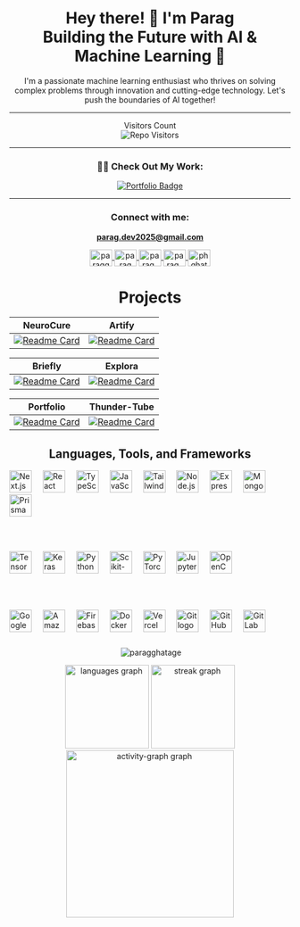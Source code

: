 <h1 align="center">Hey there! 👋 I'm Parag<br>Building the Future with AI & Machine Learning 🚀</h1>

<p align="center">I'm a passionate machine learning enthusiast who thrives on solving complex problems through innovation and cutting-edge technology. Let's push the boundaries of AI together!</p>

---
<p align='center'>Visitors Count <br><img align="center" alt="Repo Visitors" src="https://profile-counter.glitch.me/ParagGhatage/count.svg"/></p>

---
<h3 align="center">👨‍💻 Check Out My Work:</h3>
<p align="center">
  <a href="https://paragghatage.com" target="_blank">
    <img src="https://img.shields.io/badge/Portfolio-%23FFA500.svg?&style=for-the-badge&logo=web&logoColor=white" alt="Portfolio Badge" />
  </a>
</p>

---



<h3 align="center">Connect with me:</h3>

<p align="center">
  <a href="mailto:parag.dev2025@gmail.com" target="blank"><strong>parag.dev2025@gmail.com</strong></a>
</p>

<p align="center">
  <a href="https://x.com/PARAG_GHATAGE" target="blank">
    <img align="center" src="https://raw.githubusercontent.com/rahuldkjain/github-profile-readme-generator/master/src/images/icons/Social/twitter.svg" alt="paragghatage" height="30" width="40" />
  </a>
  <a href="https://www.linkedin.com/in/parag-ghatage-09685a314/" target="blank">
    <img align="center" src="https://raw.githubusercontent.com/rahuldkjain/github-profile-readme-generator/master/src/images/icons/Social/linked-in-alt.svg" alt="parag ghatage" height="30" width="40" />
  </a>
  <a href="https://www.kaggle.com/paragghatage" target="blank">
    <img align="center" src="https://raw.githubusercontent.com/rahuldkjain/github-profile-readme-generator/master/src/images/icons/Social/kaggle.svg" alt="parag_ghatage_35" height="30" width="40" />
  </a>
  <a href="https://instagram.com/parag_ghatage_35" target="blank">
    <img align="center" src="https://raw.githubusercontent.com/rahuldkjain/github-profile-readme-generator/master/src/images/icons/Social/instagram.svg" alt="parag_ghatage_35" height="30" width="40" />
  </a>
  <a href="https://leetcode.com/u/ParagGhatage/" target="blank">
    <img align="center" src="https://raw.githubusercontent.com/rahuldkjain/github-profile-readme-generator/master/src/images/icons/Social/leet-code.svg" alt="phghatage1" height="30" width="40" />
  </a>
</p>



<h1 align="center">Projects</h1>

|                       NeuroCure                       |                   Artify                       |
| --------------------------------------------------- | --------------------------------------------------- |
| [![Readme Card](https://github-readme-stats.vercel.app/api/pin/?username=ParagGhatage&repo=NeuroCure&theme=ambient_gradient)](https://neuro-cure-frontend.vercel.app) | [![Readme Card](https://github-readme-stats.vercel.app/api/pin/?username=ParagGhatage&repo=Artify&theme=ambient_gradient)](https://artify-art-three.vercel.app) |

|                       Briefly                       |                  Explora                   |
| --------------------------------------------------- | --------------------------------------------------- |
| [![Readme Card](https://github-readme-stats.vercel.app/api/pin/?username=ParagGhatage&repo=Briefly&theme=ambient_gradient)](https://briefly-law.vercel.app/) | [![Readme Card](https://github-readme-stats.vercel.app/api/pin/?username=ParagGhatage&repo=Explora&theme=ambient_gradient)](https://explora.cyou) |

|                       Portfolio                       |                  Thunder-Tube                   |
| --------------------------------------------------- | --------------------------------------------------- |
| [![Readme Card](https://github-readme-stats.vercel.app/api/pin/?username=ParagGhatage&repo=Portfolio&theme=ambient_gradient)](https://paragghatage.com) | [![Readme Card](https://github-readme-stats.vercel.app/api/pin/?username=ParagGhatage&repo=Thunder-Tube&theme=ambient_gradient)](https://thunder-tube.vercel.app/) |

<h2 align="center">Languages, Tools, and Frameworks</h2>

<div align="left">
  <!-- Full Stack Development -->
  <img src="https://skillicons.dev/icons?i=nextjs" height="40" alt="Next.js logo" />
  <img width="12" />
  <img src="https://skillicons.dev/icons?i=react" height="40" alt="React logo" />
  <img width="12" />
  <img src="https://skillicons.dev/icons?i=ts" height="40" alt="TypeScript logo" />
  <img width="12" />
  <img src="https://skillicons.dev/icons?i=js" height="40" alt="JavaScript logo" />
  <img width="12" />
  <img src="https://skillicons.dev/icons?i=tailwind" height="40" alt="TailwindCSS logo" />
  <img width="12" />
  <img src="https://skillicons.dev/icons?i=nodejs" height="40" alt="Node.js logo" />
  <img width="12" />
  <img src="https://skillicons.dev/icons?i=express" height="40" alt="Express.js logo" />
  <img width="12" />
  <img src="https://skillicons.dev/icons?i=mongodb" height="40" alt="MongoDB logo" />
  <img width="12" />
  <img src="https://skillicons.dev/icons?i=prisma" height="40" alt="Prisma logo" />

  <br/><br/>

  <!-- Machine Learning & Deep Learning -->
  <img src="https://skillicons.dev/icons?i=tensorflow" height="40" alt="TensorFlow logo" />
  <img width="12" />
  <img src="https://skillicons.dev/icons?i=keras" height="40" alt="Keras logo" />
  <img width="12" />
  <img src="https://skillicons.dev/icons?i=py" height="40" alt="Python logo" />
  <img width="12" />
  <img src="https://skillicons.dev/icons?i=scikit" height="40" alt="Scikit-learn logo" />
  <img width="12" />
  <img src="https://skillicons.dev/icons?i=pytorch" height="40" alt="PyTorch logo" />
  <img width="12" />
  <img src="https://skillicons.dev/icons?i=jupyter" height="40" alt="Jupyter logo" />
  <img width="12" />
  <img src="https://skillicons.dev/icons?i=opencv" height="40" alt="OpenCV logo" />

  <br/><br/>

  <!-- Cloud & DevOps -->
  <img src="https://skillicons.dev/icons?i=gcp" height="40" alt="Google Cloud logo" />
  <img width="12" />
  <img src="https://skillicons.dev/icons?i=aws" height="40" alt="Amazon Web Services logo" />
  <img width="12" />
  <img src="https://skillicons.dev/icons?i=firebase" height="40" alt="Firebase logo" />
  <img width="12" />
  <img src="https://skillicons.dev/icons?i=docker" height="40" alt="Docker logo" />
  <img width="12" />
  <img src="https://skillicons.dev/icons?i=vercel" height="40" alt="Vercel logo" />
  <img width="12" />
  <img src="https://skillicons.dev/icons?i=git" height="40" alt="Git logo" />
  <img width="12" />
  <img src="https://skillicons.dev/icons?i=github" height="40" alt="GitHub logo" />
  <img width="12" />
  <img src="https://skillicons.dev/icons?i=gitlab" height="40" alt="GitLab logo" />
</div>

###

<div align="center">
 
  <p>&nbsp;<img align="center" src="https://github-readme-stats.vercel.app/api?username=paragghatage&show_icons=true&locale=en" alt="paragghatage" /></p>
  <img src="https://github-readme-stats.vercel.app/api/top-langs?username=ParagGhatage&locale=en&hide_title=false&layout=compact&card_width=320&langs_count=4&theme=highcontrast&hide_border=false&order=2" height="150" alt="languages graph"  />
  <img src="https://streak-stats.demolab.com?user=ParagGhatage&locale=en&mode=weekly&theme=highcontrast&hide_border=false&border_radius=5&date_format=n/j%5B/Y%5D&order=3" height="150" alt="streak graph"  />
<img src="https://github-readme-activity-graph.vercel.app/graph?username=ParagGhatage&radius=16&theme=redical&area=true&order=5&custom_title=My%20contributions&hide_border=false&hide_title=false" height="300" alt="activity-graph graph"  />
 
 
</div>

###
